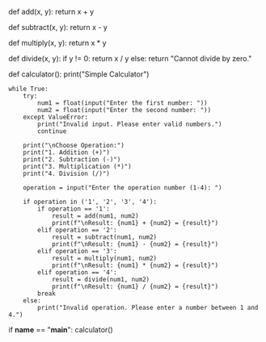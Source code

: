 def add(x, y):
    return x + y

def subtract(x, y):
    return x - y

def multiply(x, y):
    return x * y

def divide(x, y):
    if y != 0:
        return x / y
    else:
        return "Cannot divide by zero."

def calculator():
    print("Simple Calculator")

    while True:
        try:
            num1 = float(input("Enter the first number: "))
            num2 = float(input("Enter the second number: "))
        except ValueError:
            print("Invalid input. Please enter valid numbers.")
            continue

        print("\nChoose Operation:")
        print("1. Addition (+)")
        print("2. Subtraction (-)")
        print("3. Multiplication (*)")
        print("4. Division (/)")

        operation = input("Enter the operation number (1-4): ")

        if operation in ('1', '2', '3', '4'):
            if operation == '1':
                result = add(num1, num2)
                print(f"\nResult: {num1} + {num2} = {result}")
            elif operation == '2':
                result = subtract(num1, num2)
                print(f"\nResult: {num1} - {num2} = {result}")
            elif operation == '3':
                result = multiply(num1, num2)
                print(f"\nResult: {num1} * {num2} = {result}")
            elif operation == '4':
                result = divide(num1, num2)
                print(f"\nResult: {num1} / {num2} = {result}")
            break
        else:
            print("Invalid operation. Please enter a number between 1 and 4.")

if __name__ == "__main__":
    calculator()
